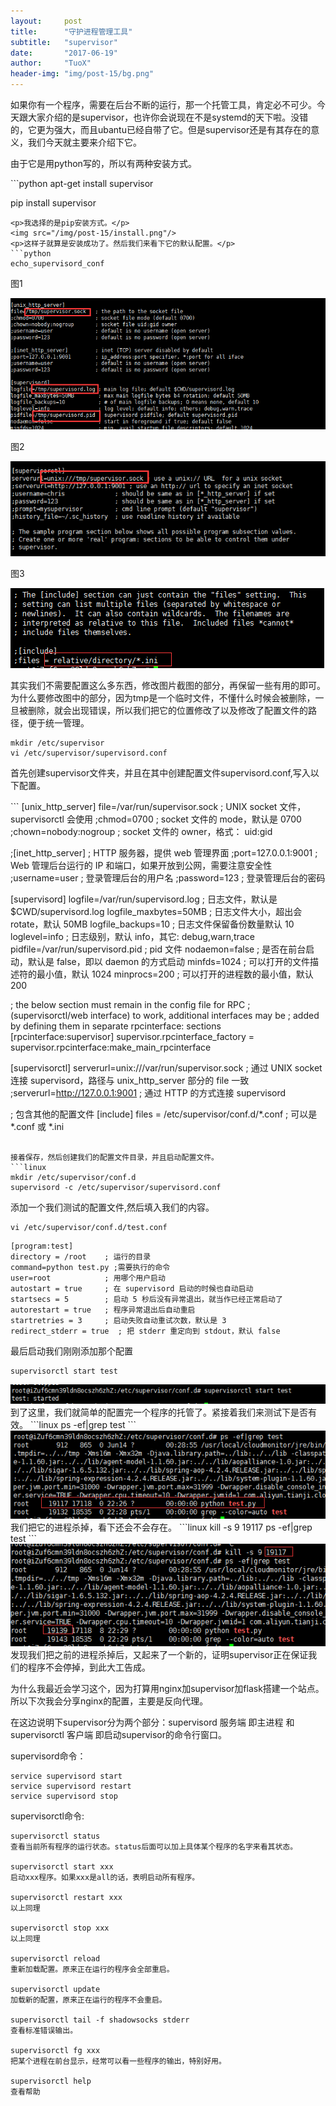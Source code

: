```yaml
---
layout:     post
title:      "守护进程管理工具"
subtitle:   "supervisor"
date:       "2017-06-19"
author:     "TuoX"
header-img: "img/post-15/bg.png"
---
```


<p>如果你有一个程序，需要在后台不断的运行，那一个托管工具，肯定必不可少。今天跟大家介绍的是supervisor，也许你会说现在不是systemd的天下啦。没错的，它更为强大，而且ubantu已经自带了它。但是supervisor还是有其存在的意义，我们今天就主要来介绍下它。</p>
<p>由于它是用python写的，所以有两种安装方式。</p>
```python
apt-get install supervisor

pip install supervisor
```
<p>我选择的是pip安装方式。</p>
<img src="/img/post-15/install.png"/>
<p>这样子就算是安装成功了。然后我们来看下它的默认配置。</p>
```python
echo_supervisord_conf
```
<p>图1</p>
<img src="/img/post-15/config1.png"/>
<p>图2</p>
<img src="/img/post-15/config2.png"/>
<p>图3</p>
<img src="/img/post-15/config3.png"/>

其实我们不需要配置这么多东西，修改图片截图的部分，再保留一些有用的即可。为什么要修改图中的部分，因为tmp是一个临时文件，不懂什么时候会被删除，一旦被删除，就会出现错误，所以我们把它的位置修改了以及修改了配置文件的路径，便于统一管理。
```
mkdir /etc/supervisor
vi /etc/supervisor/supervisord.conf
```
<p>首先创建supervisor文件夹，并且在其中创建配置文件supervisord.conf,写入以下配置。</p>
```
[unix_http_server]
file=/var/run/supervisor.sock   ; UNIX socket 文件，supervisorctl 会使用
;chmod=0700                 ; socket 文件的 mode，默认是 0700
;chown=nobody:nogroup       ; socket 文件的 owner，格式： uid:gid
 
;[inet_http_server]         ; HTTP 服务器，提供 web 管理界面
;port=127.0.0.1:9001        ; Web 管理后台运行的 IP 和端口，如果开放到公网，需要注意安全性
;username=user              ; 登录管理后台的用户名
;password=123               ; 登录管理后台的密码
 
[supervisord]
logfile=/var/run/supervisord.log ; 日志文件，默认是 $CWD/supervisord.log
logfile_maxbytes=50MB        ; 日志文件大小，超出会 rotate，默认 50MB
logfile_backups=10           ; 日志文件保留备份数量默认 10
loglevel=info                ; 日志级别，默认 info，其它: debug,warn,trace
pidfile=/var/run/supervisord.pid ; pid 文件
nodaemon=false               ; 是否在前台启动，默认是 false，即以 daemon 的方式启动
minfds=1024                  ; 可以打开的文件描述符的最小值，默认 1024
minprocs=200                 ; 可以打开的进程数的最小值，默认 200
 
; the below section must remain in the config file for RPC
; (supervisorctl/web interface) to work, additional interfaces may be
; added by defining them in separate rpcinterface: sections
[rpcinterface:supervisor]
supervisor.rpcinterface_factory = supervisor.rpcinterface:make_main_rpcinterface
 
[supervisorctl]
serverurl=unix:///var/run/supervisor.sock ; 通过 UNIX socket 连接 supervisord，路径与 unix_http_server 部分的 file 一致
;serverurl=http://127.0.0.1:9001 ; 通过 HTTP 的方式连接 supervisord
 
; 包含其他的配置文件
[include]
files = /etc/supervisor/conf.d/*.conf    ; 可以是 *.conf 或 *.ini
```

接着保存，然后创建我们的配置文件目录，并且启动配置文件。
```linux
mkdir /etc/supervisor/conf.d
supervisord -c /etc/supervisor/supervisord.conf
```
添加一个我们测试的配置文件,然后填入我们的内容。
```linux
vi /etc/supervisor/conf.d/test.conf
```
```linux
[program:test]
directory = /root    ; 运行的目录
command=python test.py ;需要执行的命令
user=root            ; 用哪个用户启动
autostart = true     ; 在 supervisord 启动的时候也自动启动
startsecs = 5        ; 启动 5 秒后没有异常退出，就当作已经正常启动了
autorestart = true   ; 程序异常退出后自动重启
startretries = 3     ; 启动失败自动重试次数，默认是 3
redirect_stderr = true  ; 把 stderr 重定向到 stdout，默认 false
```
最后启动我们刚刚添加那个配置
```linux
supervisorctl start test 
```
<img src="/img/post-15/start.png"/>
到了这里，我们就简单的配置完一个程序的托管了。紧接着我们来测试下是否有效。
```linux
ps -ef|grep test
```
<img src="/img/post-15/result1.png"/>
我们把它的进程杀掉，看下还会不会存在。
```linux
kill -s 9 19117
ps -ef|grep test
```
<img src="/img/post-15/result2.png"/>
发现我们把之前的进程杀掉后，又起来了一个新的，证明supervisor正在保证我们的程序不会停掉，到此大工告成。

为什么我最近会学习这个，因为打算用nginx加supervisor加flask搭建一个站点。所以下次我会分享nginx的配置，主要是反向代理。

在这边说明下supervisor分为两个部分：supervisord 服务端 即主进程 和supervisorctl 客户端 即启动supervisor的命令行窗口。

supervisord命令：
```linux
service supervisord start
service supervisord restart
service supervisord stop
```

supervisorctl命令:
```linux
supervisorctl status
查看当前所有程序的运行状态。status后面可以加上具体某个程序的名字来看其状态。

supervisorctl start xxx
启动xxx程序。如果xxx是all的话，表明启动所有程序。

supervisorctl restart xxx
以上同理

supervisorctl stop xxx
以上同理

supervisorctl reload
重新加载配置。原来正在运行的程序会全部重启。

supervisorctl update
加载新的配置，原来正在运行的程序不会重启。

supervisorctl tail -f shadowsocks stderr
查看标准错误输出。

supervisorctl fg xxx
把某个进程在前台显示，经常可以看一些程序的输出，特别好用。

supervisorctl help
查看帮助
```